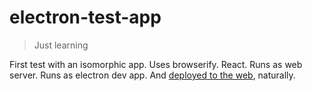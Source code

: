 # electron-test-app

> Just learning

First test with an isomorphic app. Uses browserify. React. Runs as web server. Runs as electron dev app. And [deployed to the web](http://rickyreusser.com/electron-test-app/), naturally.

